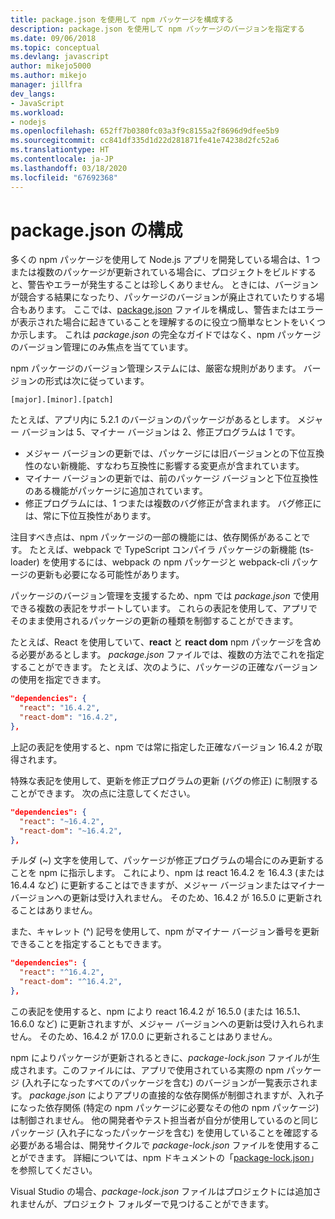 ```yaml
---
title: package.json を使用して npm パッケージを構成する
description: package.json を使用して npm パッケージのバージョンを指定する
ms.date: 09/06/2018
ms.topic: conceptual
ms.devlang: javascript
author: mikejo5000
ms.author: mikejo
manager: jillfra
dev_langs:
- JavaScript
ms.workload:
- nodejs
ms.openlocfilehash: 652ff7b0380fc03a3f9c8155a2f8696d9dfee5b9
ms.sourcegitcommit: cc841df335d1d22d281871fe41e74238d2fc52a6
ms.translationtype: HT
ms.contentlocale: ja-JP
ms.lasthandoff: 03/18/2020
ms.locfileid: "67692368"
---
```

# <a name="packagejson-configuration"></a>package.json の構成

多くの npm パッケージを使用して Node.js アプリを開発している場合は、1 つまたは複数のパッケージが更新されている場合に、プロジェクトをビルドすると、警告やエラーが発生することは珍しくありません。 ときには、バージョンが競合する結果になったり、パッケージのバージョンが廃止されていたりする場合もあります。 ここでは、[package.json](https://docs.npmjs.com/files/package.json) ファイルを構成し、警告またはエラーが表示された場合に起きていることを理解するのに役立つ簡単なヒントをいくつか示します。 これは *package.json* の完全なガイドではなく、npm パッケージのバージョン管理にのみ焦点を当てています。

npm パッケージのバージョン管理システムには、厳密な規則があります。 バージョンの形式は次に従っています。

```
[major].[minor].[patch]
```

たとえば、アプリ内に 5.2.1 のバージョンのパッケージがあるとします。 メジャー バージョンは 5、マイナー バージョンは 2、修正プログラムは 1 です。

* メジャー バージョンの更新では、パッケージには旧バージョンとの下位互換性のない新機能、すなわち互換性に影響する変更点が含まれています。
* マイナー バージョンの更新では、前のパッケージ バージョンと下位互換性のある機能がパッケージに追加されています。
* 修正プログラムには、1 つまたは複数のバグ修正が含まれます。 バグ修正には、常に下位互換性があります。

注目すべき点は、npm パッケージの一部の機能には、依存関係があることです。 たとえば、webpack で TypeScript コンパイラ パッケージの新機能 (ts-loader) を使用するには、webpack の npm パッケージと webpack-cli パッケージの更新も必要になる可能性があります。

パッケージのバージョン管理を支援するため、npm では *package.json* で使用できる複数の表記をサポートしています。 これらの表記を使用して、アプリでそのまま使用されるパッケージの更新の種類を制御することができます。

たとえば、React を使用していて、**react** と **react dom** npm パッケージを含める必要があるとします。 *package.json* ファイルでは、複数の方法でこれを指定することができます。 たとえば、次のように、パッケージの正確なバージョンの使用を指定できます。

  ```json
  "dependencies": {
    "react": "16.4.2",
    "react-dom": "16.4.2",
  },
  ```

上記の表記を使用すると、npm では常に指定した正確なバージョン 16.4.2 が取得されます。

特殊な表記を使用して、更新を修正プログラムの更新 (バグの修正) に制限することができます。 次の点に注意してください。

  ```json
  "dependencies": {
    "react": "~16.4.2",
    "react-dom": "~16.4.2",
  },
  ```

チルダ (~) 文字を使用して、パッケージが修正プログラムの場合にのみ更新することを npm に指示します。 これにより、npm は react 16.4.2 を 16.4.3 (または 16.4.4 など) に更新することはできますが、メジャー バージョンまたはマイナー バージョンへの更新は受け入れません。 そのため、16.4.2 が 16.5.0 に更新されることはありません。

また、キャレット (^) 記号を使用して、npm がマイナー バージョン番号を更新できることを指定することもできます。

  ```json
  "dependencies": {
    "react": "^16.4.2",
    "react-dom": "^16.4.2",
  },
  ```

この表記を使用すると、npm により react 16.4.2 が 16.5.0 (または 16.5.1、16.6.0 など) に更新されますが、メジャー バージョンへの更新は受け入れられません。 そのため、16.4.2 が 17.0.0 に更新されることはありません。

npm によりパッケージが更新されるときに、*package-lock.json* ファイルが生成されます。このファイルには、アプリで使用されている実際の npm パッケージ (入れ子になったすべてのパッケージを含む) のバージョンが一覧表示されます。 *package.json* によりアプリの直接的な依存関係が制御されますが、入れ子になった依存関係 (特定の npm パッケージに必要なその他の npm パッケージ) は制御されません。 他の開発者やテスト担当者が自分が使用しているのと同じパッケージ (入れ子になったパッケージを含む) を使用していることを確認する必要がある場合は、開発サイクルで *package-lock.json* ファイルを使用することができます。 詳細については、npm ドキュメントの「[package-lock.json](https://docs.npmjs.com/files/package-lock.json)」を参照してください。

Visual Studio の場合、*package-lock.json* ファイルはプロジェクトには追加されませんが、プロジェクト フォルダーで見つけることができます。
